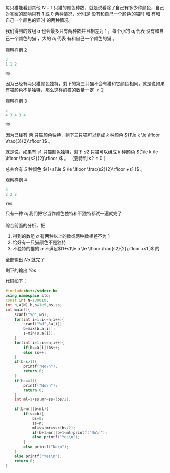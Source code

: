 每只猫能看到其他 $N-1$ 只猫的颜色种数，就是说看除了自己有多少种颜色，自己对答案的影响只有 $1$ 或 $0$ 两种情况，分别是 $\text{没有和自己一个颜色的猫时}$ 和 $\text{有和自己一个颜色的猫时}$ 的两种情况。

我们得到的数组 $a$ 也会最多只有两种数并且相差为 $1$ ，每个小的 $a_i$ 代表 $\text{没有和自己一个颜色的猫}$ ，大的 $a_i$ 代表 $\text{有和自己一个颜色的猫}$ 。

观察样例 $2$

```cpp
3
1 1 2

No
```

因为已经有两只猫颜色独特，剩下的第三只猫不会有猫和它颜色相同，就是说如果有猫颜色不是独特，那么这样的猫的数量一定 $\ge 2$

观察样例 $3$ 

```cpp
5
4 3 4 3 4

No
```

因为已经有 两 只猫颜色独特，剩下三只猫可以组成 $k$ 种颜色 $(1\le k \le \lfloor \frac{3}{2}\rfloor )$ 。


就是说，如果有 $s1$ 只猫颜色独特，剩下 $s2$ 只猫可以组成 $k$ 种颜色 $(1\le k \le \lfloor \frac{s2}{2}\rfloor )$ 。 （要特判 $s2=0$ ）

总共会有 $S$ 种颜色 $(1+s1\le S \le \lfloor \frac{s2}{2}\rfloor +s1 )$ 。

观察样例 $4$ 

```cpp
3
2 2 2

Yes
```

只有一种 $a_i$ 我们把它当作颜色独特和不独特都试一遍就完了



综合前面的分析，把

1. 得到的数组 $a$ 有两种以上的数或两种数相差不为 $1$
1. 恰好有一只猫颜色不是独特
1. 不独特的猫的 $a$ 不满足$(1+s1\le a \le \lfloor \frac{s2}{2}\rfloor +s1 )$ 的

全部输出 $No$ 就完了

剩下的输出 $Yes$ 

代码如下：

```cpp
#include<bits/stdc++.h>
using namespace std;
const int N=100010;
int n,a[N],b,s=1e9,bs,ss;
int main(){
	scanf("%d",&n);
	for(int i=1;i<=n;i++){
		scanf("%d",&a[i]);
		b=max(b,a[i]);
		s=min(s,a[i]);
	}
	for(int i=1;i<=n;i++){
		if(b==a[i])bs++;
		else ss++;
	}
	if(b-s>1){
		printf("No\n");
		return 0;
	}
	if(bs==1){
		printf("No\n");
		return 0;
	}
	int ml=1+ss,mr=ss+(bs/2);
	
	if(b>mr||b<ml){
		if(s==b){
			bs=0;
			ss=n;
			ml=ss;mr=ss+(bs/2);
			if(b+1>mr||b+1<ml)printf("No\n");
			else printf("Yes\n");
		}
		else printf("No\n");
	}
	else printf("Yes\n");
	return 0;
}
```




